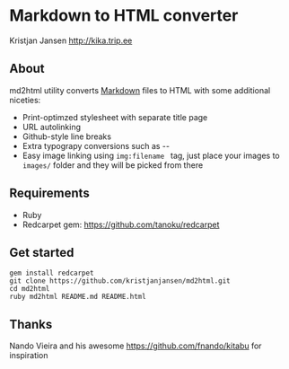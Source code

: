 # Markdown to HTML converter

Kristjan Jansen
http://kika.trip.ee

## About

md2html utility converts [Markdown](http://daringfireball.net/projects/markdown/syntax) files to HTML with some additional niceties:

* Print-optimzed stylesheet with separate title page
* URL autolinking
* Github-style line breaks
* Extra typograpy conversions such as -- 
* Easy image linking using ```img:filename ``` tag, just place your images to ```images/``` folder and they will be picked from there

## Requirements

* Ruby
* Redcarpet gem: https://github.com/tanoku/redcarpet

## Get started

```
gem install redcarpet
git clone https://github.com/kristjanjansen/md2html.git
cd md2html
ruby md2html README.md README.html
```

## Thanks 

Nando Vieira and his awesome https://github.com/fnando/kitabu for inspiration